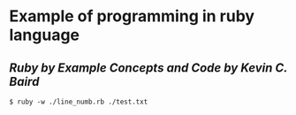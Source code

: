 
# Example of programming in ruby language

## _Ruby by Example Concepts and Code by_ *Kevin C. Baird*


```
$ ruby -w ./line_numb.rb ./test.txt
```